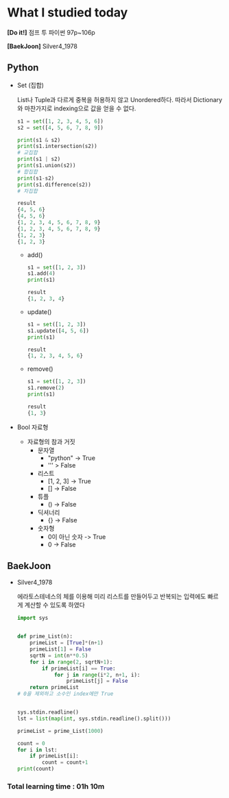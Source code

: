 <h1>What I studied today</h1>

<strong>[Do it!]</strong> 점프 투 파이썬 97p~106p

<strong>[BaekJoon]</strong> Silver4_1978

<h2>Python</h2>

* Set (집합)

  List나 Tuple과 다르게 중복을 허용하지 않고 Unordered하다. 따라서 Dictionary와 마찬가지로 indexing으로 값을 얻을 수 없다.

  ```python
  s1 = set([1, 2, 3, 4, 5, 6])
  s2 = set([4, 5, 6, 7, 8, 9])
  
  print(s1 & s2)
  print(s1.intersection(s2))
  # 교집합
  print(s1 | s2)
  print(s1.union(s2))
  # 합집합
  print(s1-s2)
  print(s1.difference(s2))
  # 차집합
  
  result
  {4, 5, 6}
  {4, 5, 6}
  {1, 2, 3, 4, 5, 6, 7, 8, 9}
  {1, 2, 3, 4, 5, 6, 7, 8, 9}
  {1, 2, 3}
  {1, 2, 3}
  ```

  * add()

    ```python
    s1 = set([1, 2, 3])
    s1.add(4)
    print(s1)
    
    result
    {1, 2, 3, 4}
    ```

  * update()

    ```python
    s1 = set([1, 2, 3])
    s1.update([4, 5, 6])
    print(s1)
    
    result
    {1, 2, 3, 4, 5, 6}
    ```

  * remove()

    ```python
    s1 = set([1, 2, 3])
    s1.remove(2)
    print(s1)
    
    result
    {1, 3}
    ```

* Bool 자료형
  * 자료형의 참과 거짓
    * 문자열
      * "python" -> True
      * ''' > False
    * 리스트
      * [1, 2, 3] -> True
      * [] -> False
    * 튜플
      * () -> False
    * 딕셔너리
      * {} -> False
    * 숫자형
      * 0이 아닌 숫자 -> True
      * 0 -> False

  

<h2>BaekJoon</h2>

* Silver4_1978

  에라토스테네스의 체를 이용해 미리 리스트를 만들어두고 반복되는 입력에도 빠르게 계산할 수 있도록 하였다

  ```python
  import sys
  
  
  def prime_List(n):
      primeList = [True]*(n+1)
      primeList[1] = False
      sqrtN = int(n**0.5)
      for i in range(2, sqrtN+1):
          if primeList[i] == True:
              for j in range(i*2, n+1, i):
                  primeList[j] = False
      return primeList
  # 0을 제외하고 소수인 index에만 True
  
  
  sys.stdin.readline()
  lst = list(map(int, sys.stdin.readline().split()))
  
  primeList = prime_List(1000)
  
  count = 0
  for i in lst:
      if primeList[i]:
          count = count+1
  print(count)
  
  ```
  
  

<h3>Total learning time : 01h 10m</h3>
